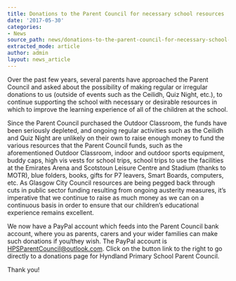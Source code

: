 ```yaml
---
title: Donations to the Parent Council for necessary school resources
date: '2017-05-30'
categories:
- News
source_path: news/donations-to-the-parent-council-for-necessary-school-resources-3/index.html
extracted_mode: article
author: admin
layout: news_article
---
```

Over the past few years, several parents have approached the Parent Council and asked about the possibility of making regular or irregular donations to us (outside of events such as the Ceilidh, Quiz Night, etc.), to continue supporting the school with necessary or desirable resources in which to improve the learning experience of all of the children at the school.

Since the Parent Council purchased the Outdoor Classroom, the funds have been seriously depleted, and ongoing regular activities such as the Ceilidh and Quiz Night are unlikely on their own to raise enough money to fund the various resources that the Parent Council funds, such as the aforementioned Outdoor Classroom, indoor and outdoor sports equipment, buddy caps, high vis vests for school trips, school trips to use the facilities at the Emirates Arena and Scotstoun Leisure Centre and Stadium (thanks to MOTR), blue folders, books, gifts for P7 leavers, Smart Boards, computers, etc. As Glasgow City Council resources are being pegged back through cuts in public sector funding resulting from ongoing austerity measures, it’s imperative that we continue to raise as much money as we can on a continuous basis in order to ensure that our children’s educational experience remains excellent.

We now have a PayPal account which feeds into the Parent Council bank account, where you as parents, carers and your wider families can make such donations if you/they wish. The PayPal account is HPSParentCouncil@outlook.com. Click on the button link to the right to go directly to a donations page for Hyndland Primary School Parent Council.

Thank you!
